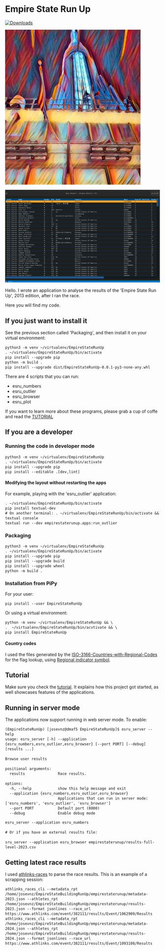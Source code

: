# Empire State Run Up

[![Downloads](https://static.pepy.tech/badge/EmpireStateRunUp)](https://pepy.tech/project/EmpireStateRunUp)

![empire_state_runup.png](images/empire_state_runup.png)

![ESRU browser](images/esru_browser.png)



Hello. I wrote an application to analyse the results of the 'Empire State Run Up', 2013 edition, after I ran the race. 

Here you will find my code.

## If you just want to install it

See the previous section called 'Packaging', and then install it on your virtual environment:

```shell
python3 -m venv ~/virtualenv/EmpireStateRunUp
. ~/virtualenv/EmpireStateRunUp/bin/activate
pip install --upgrade pip
python -m build .
pip install --upgrade dist/EmpireStateRunUp-0.0.1-py3-none-any.whl
```

There are 4 scripts that you can run:

* esru_numbers
* esru_outlier
* esru_browser
* esru_plot

If you want to learn more about these programs, please grab a cup of coffe and read the [TUTORIAL](TUTORIAL.md)

## If you are a developer

### Running the code in developer mode

```shell
python3 -m venv ~/virtualenv/EmpireStateRunUp
. ~/virtualenv/EmpireStateRunUp/bin/activate
pip install --upgrade pip
pip install --editable .[dev,lint]
```

#### Modifying the layout without restarting the apps

For example, playing with the 'esru_outlier' application:

```shell
. ~/virtualenv/EmpireStateRunUp/bin/activate
pip install textual-dev
# On another terminal: . ~/virtualenv/EmpireStateRunUp/bin/activate && textual console
textual run --dev empirestaterunup.apps:run_outlier 
```

### Packaging 

```shell
python3 -m venv ~/virtualenv/EmpireStateRunUp
. ~/virtualenv/EmpireStateRunUp/bin/activate
pip install --upgrade pip
pip install --upgrade build
pip install --upgrade wheel
python -m build .
```

### Installation from PiPy

For your user:
```shell
pip install --user EmpireStateRunUp
```

Or using a virtual environment:

```shell
python -m venv ~/virtualenv/EmpireStateRunUp && \
.  ~/virtualenv/EmpireStateRunUp/bin/acvtivate && \
pip install EmpireStateRunUp
```

#### Country codes

I used the files generated by the [ISO-3166-Countries-with-Regional-Codes
](https://github.com/lukes/ISO-3166-Countries-with-Regional-Codes/tree/master) for the flag lookup, using [Regional indicator symbol](https://en.wikipedia.org/wiki/Regional_indicator_symbol).

## Tutorial

Make sure you check the [tutorial](TUTORIAL.md). It explains how this project got started, as well showcases features of the applications.

## Running in server mode

The applications now support running in web server mode. To enable:

```shell
(EmpireStateRunUp) [josevnz@dmaf5 EmpireStateRunUp]$ esru_server --help
usage: esru_server [-h] --application {esru_numbers,esru_outlier,esru_browser} [--port PORT] [--debug] [results ...]

Browse user results

positional arguments:
  results               Race results.

options:
  -h, --help            show this help message and exit
  --application {esru_numbers,esru_outlier,esru_browser}
                        Applications that can run in server mode: ['esru_numbers', 'esru_outlier', 'esru_browser']
  --port PORT           Default port (8000)
  --debug               Enable debug mode

```

```shell
esru_server --application esru_numbers

# Or if you have an external results file:

sru_server --application esru_browser empirestaterunup/results-full-level-2023.csv
```

## Getting latest race results

I used [athlinks-races](https://pypi.org/project/athlinks-races/) to parse the race results. This is an example of a scrapping session:

```shell
athlinks_races_cli --metadata_rpt /home/josevnz/EmpireStateBuildingRunUp/empirestaterunup/metadata-2023.json --athletes_rpt /home/josevnz/EmpireStateBuildingRunUp/empirestaterunup/results-2023.json --format jsonlines --race_url https://www.athlinks.com/event/382111/results/Event/1062909/Results
athlinks_races_cli --metadata_rpt /home/josevnz/EmpireStateBuildingRunUp/empirestaterunup/metadata-2024.json --athletes_rpt /home/josevnz/EmpireStateBuildingRunUp/empirestaterunup/results-2024.json --format jsonlines --race_url https://www.athlinks.com/event/382111/results/Event/1093108/Results
```
